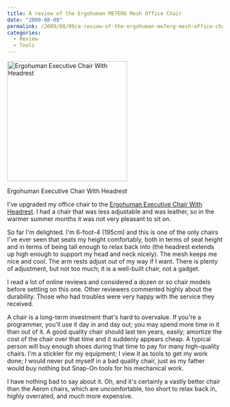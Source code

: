 ```yaml
---
title: A review of the Ergohuman ME7ERG Mesh Office Chair
date: "2009-08-09"
permalink: /2009/08/09/a-review-of-the-ergohuman-me7erg-mesh-office-chair/
categories:
  - Review
  - Tools
---
```

<div class="wp-caption alignleft" style="width: 290px">
  <a href="http://www.amazon.com/Ergohuman-Executive-Chair-With-Headrest/dp/B0014DPL9C?tag=xaprb-20"><img alt="Ergohuman Executive Chair With Headrest" src="http://ecx.images-amazon.com/images/I/417fbThbMhL._SL500_AA280_.jpg" title="ME7ERG" width="280" height="280" /></a><p class="wp-caption-text">
    Ergohuman Executive Chair With Headrest
  </p>
</div>

I've upgraded my office chair to the [Ergohuman Executive Chair With Headrest][1]. I had a chair that was less adjustable and was leather, so in the warmer summer months it was not very pleasant to sit on.

So far I'm delighted. I'm 6-foot-4 (195cm) and this is one of the only chairs I've ever seen that seats my height comfortably, both in terms of seat height and in terms of being tall enough to relax back into (the headrest extends up high enough to support my head and neck nicely). The mesh keeps me nice and cool. The arm rests adjust out of my way if I want. There is plenty of adjustment, but not too much; it is a well-built chair, not a gadget.

I read a lot of online reviews and considered a dozen or so chair models before settling on this one. Other reviewers commented highly about the durability. Those who had troubles were very happy with the service they received.

A chair is a long-term investment that's hard to overvalue. If you're a programmer, you'll use it day in and day out; you may spend more time in it than out of it. A good quality chair should last ten years, easily; amortize the cost of the chair over that time and it suddenly appears cheap. A typical person will buy enough shoes during that time to pay for many high-quality chairs. I'm a stickler for my equipment; I view it as tools to get my work done; I would never put myself in a bad quality chair, just as my father would buy nothing but Snap-On tools for his mechanical work.

I have nothing bad to say about it. Oh, and it's certainly a vastly better chair than the Aeron chairs, which are uncomfortable, too short to relax back in, highly overrated, and much more expensive.

 [1]: http://www.amazon.com/Ergohuman-Executive-Chair-With-Headrest/dp/B0014DPL9C?tag=xaprb-20
